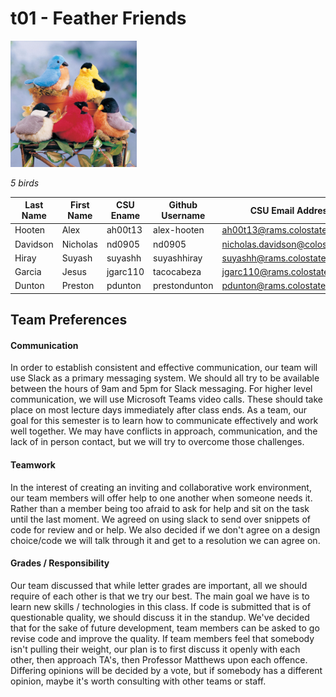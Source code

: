 # t01 - Feather Friends
<img src="/team/images/Birds.png" width="40%" height="40%" alt="5 Birds"/>

*5 birds*

Last Name | First Name | CSU Ename | Github Username | CSU Email Address
----------|------------|-----------|-----------------|------------------
Hooten | Alex | ah00t13 | alex-hooten | ah00t13@rams.colostate.edu
Davidson | Nicholas | nd0905 | nd0905 | nicholas.davidson@colostate.edu
Hiray | Suyash | suyashh | suyashhiray | suyashh@rams.colostate.edu
Garcia | Jesus | jgarc110 | tacocabeza | jgarc110@rams.colostate.edu
Dunton | Preston | pdunton | prestondunton | pdunton@rams.colostate.edu

## Team Preferences

#### Communication
In order to establish consistent and effective communication, our team will use Slack as a primary messaging system.
We should all try to be available between the hours of 9am and 5pm for Slack messaging. For higher level communication, 
we will use Microsoft Teams video calls. These should take place on most lecture days immediately after class ends. 
As a team, our goal for this semester is to learn how to communicate effectively and work well together. We may have
conflicts in approach, communication, and the lack of in person contact, but we will try to overcome those challenges.

#### Teamwork
In the interest of creating an inviting and collaborative work environment, our team members will offer help to one another
when someone needs it. Rather than a member being too afraid to ask for help and sit on the task until the last moment.
We agreed on using slack to send over snippets of code for review and or help. We also decided if we don't agree on
a design choice/code we will talk through it and get to a resolution we can agree on.

#### Grades / Responsibility
Our team discussed that while letter grades are important, all we should require of each other is that we try our best. 
The main goal we have is to learn new skills / technologies in this class.  If code is submitted that is of questionable quality,
we should discuss it in the standup.  We've decided that for the sake of future development, team members can be asked to go revise
code and improve the quality.  If team members feel that somebody isn't pulling their weight, our plan is to first discuss it openly
with each other, then approach TA's, then Professor Matthews upon each offence.  Differing opinions will be decided by a vote, but
if somebody has a different opinion, maybe it's worth consulting with other teams or staff.
